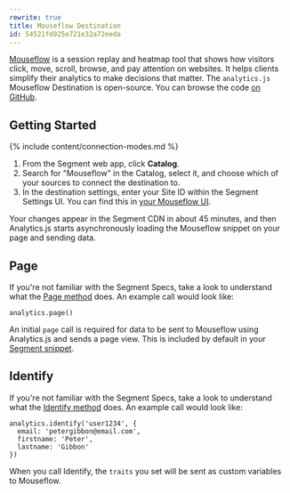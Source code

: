 ```yaml
---
rewrite: true
title: Mouseflow Destination
id: 54521fd925e721e32a72eeda
---
```

[Mouseflow](https://mouseflow.com/) is a session replay and heatmap tool that shows how visitors click, move, scroll, browse, and pay attention on websites. It helps clients simplify their analytics to make decisions that matter. The `analytics.js` Mouseflow Destination is open-source. You can browse the code [on GitHub](https://github.com/segment-integrations/analytics.js-integration-mouseflow).

## Getting Started

{% include content/connection-modes.md %}

1. From the Segment web app, click **Catalog**.
2. Search for "Mouseflow" in the Catalog, select it, and choose which of your sources to connect the destination to.
3. In the destination settings, enter your Site ID within the Segment Settings UI. You can find this in [your Mouseflow UI](http://help.mouseflow.com/knowledge_base/topics/how-do-i-find-my-mouseflow-site-id).

Your changes appear in the Segment CDN in about 45 minutes, and then Analytics.js starts asynchronously loading the Mouseflow snippet on your page and sending data.

## Page

If you're not familiar with the Segment Specs, take a look to understand what the [Page method](/docs/connections/spec/page/) does. An example call would look like:
```
analytics.page()
```
An initial `page` call is required for data to be sent to Mouseflow using Analytics.js and sends a page view. This is included by default in your [Segment snippet](/docs/connections/sources/catalog/libraries/website/javascript/quickstart/#step-2-copy-the-segment-snippet).

## Identify

If you're not familiar with the Segment Specs, take a look to understand what the [Identify method](/docs/connections/spec/identify/) does. An example call would look like:
```
analytics.identify('user1234', {
  email: 'petergibbon@email.com',
  firstname: 'Peter',
  lastname: 'Gibbon'
})
```
When you call Identify, the `traits` you set will be sent as custom variables to Mouseflow.
